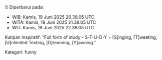 ⏰ Diperbarui pada:
- WIB: Kamis, 19 Juni 2025 20.38.05 UTC
- WITA: Kamis, 19 Juni 2025 21.38.05 UTC
- WIT: Kamis, 19 Juni 2025 22.38.05 UTC

Kutipan Inspiratif:
"Full form of study - S-T-U-D-Y = [S]inging, [T]weeting, [U]nlimited Texting, [D]reaming, [Y]awning."


Kategori: funny

